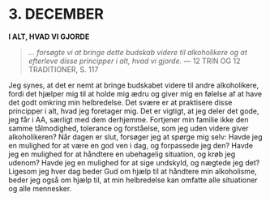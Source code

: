 # 3. DECEMBER

**I ALT, HVAD VI GJORDE**

> *… forsøgte vi at bringe dette budskab videre til alkoholikere og at efterleve disse principper i alt, hvad vi gjorde.*
> — 12 TRIN OG 12 TRADITIONER, S. 117

Jeg synes, at det er nemt at bringe budskabet videre til andre alkoholikere, fordi det hjælper mig til at holde mig ædru og giver mig en følelse af at have det godt omkring min helbredelse. Det svære er at praktisere disse principper i alt, hvad jeg foretager mig. Det er vigtigt, at jeg deler det gode, jeg får i AA, særligt med dem derhjemme. Fortjener min familie ikke den samme tålmodighed, tolerance og forståelse, som jeg uden videre giver alkoholikeren? Når dagen er slut, forsøger jeg at spørge mig selv: Havde jeg en mulighed for at være en god ven i dag, og forpassede jeg den? Havde jeg en mulighed for at håndtere en ubehagelig situation, og krøb jeg udenom? Havde jeg en mulighed for at sige undskyld, og nægtede jeg det?Ligesom jeg hver dag beder Gud om hjælp til at håndtere min alkoholisme, beder jeg også om hjælp til, at min helbredelse kan omfatte alle situationer og alle mennesker.
